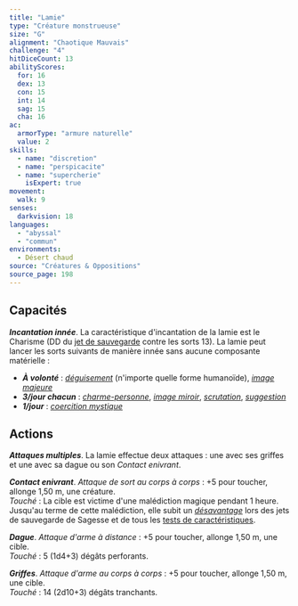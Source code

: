 ```yaml
---
title: "Lamie"
type: "Créature monstrueuse"
size: "G"
alignment: "Chaotique Mauvais"
challenge: "4"
hitDiceCount: 13
abilityScores:
  for: 16
  dex: 13
  con: 15
  int: 14
  sag: 15
  cha: 16
ac:
  armorType: "armure naturelle"
  value: 2
skills:
  - name: "discretion"
  - name: "perspicacite"
  - name: "supercherie"
    isExpert: true
movement:
  walk: 9
senses:
  darkvision: 18
languages:
  - "abyssal"
  - "commun"
environments:
  - Désert chaud
source: "Créatures & Oppositions"
source_page: 198
---
```

## Capacités
_**Incantation innée**_. La caractéristique d'incantation de la lamie est le Charisme (DD du [jet de sauvegarde](/utiliser-les-caracteristiques/#jets-de-sauvegarde) contre les sorts 13). La lamie peut lancer les sorts suivants de manière innée sans aucune composante matérielle :
* _**À volonté**_ : [_déguisement_](/grimoire/deguisement/) (n'importe quelle forme humanoïde), [_image majeure_](/grimoire/image-majeure/)
* _**3/jour chacun**_ : [_charme-personne_](/grimoire/charme-personne/), [_image miroir_](/grimoire/image-miroir/), [_scrutation_](/grimoire/scrutation/), [_suggestion_](/grimoire/suggestion/)
* _**1/jour**_ : [_coercition mystique_](/grimoire/coercition-mystique/)

## Actions
_**Attaques multiples**_. La lamie effectue deux attaques : une avec ses griffes et une avec sa dague ou son _Contact enivrant_.

_**Contact enivrant**_. _Attaque de sort au corps à corps_ : +5 pour toucher, allonge 1,50 m, une créature.  
_Touché_ : La cible est victime d'une malédiction magique pendant 1 heure. Jusqu'au terme de cette malédiction, elle subit un [_désavantage_](/utiliser-les-caracteristiques/#avantage-et-desavantage) lors des jets de sauvegarde de Sagesse et de tous les [tests de caractéristiques](/utiliser-les-caracteristiques/#tests-de-caracteristique).

_**Dague**_. _Attaque d'arme à distance_ : +5 pour toucher, allonge 1,50 m, une cible.  
_Touché_ : 5 (1d4+3) dégâts perforants.

_**Griffes**_. _Attaque d'arme au corps à corps_ : +5 pour toucher, allonge 1,50 m, une cible.  
_Touché_ : 14 (2d10+3) dégâts tranchants.
